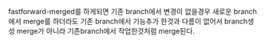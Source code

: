 fastforward-merged를 하게되면 기존 branch에서 변경이 없을경우 새로운 branch에서 merge를 하더라도 기존 branch에서 기능추가 한것과 다름이 없어서 branch생성 merge가 아니라 기존branch에서 작업한것처럼 merge된다.
